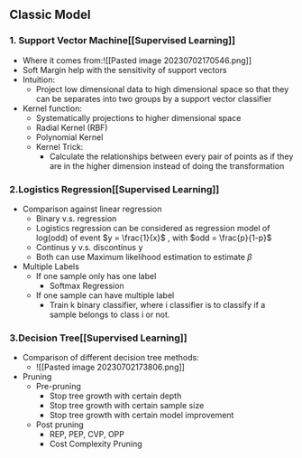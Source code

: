 ## Classic Model

### 1. Support Vector Machine[[Supervised Learning]]
- Where it comes from:![[Pasted image 20230702170546.png]]
- Soft Margin help with the sensitivity of support vectors
- Intuition:
	- Project low dimensional data to high dimensional space so that they can be separates into two groups by a support vector classifier
- Kernel function:
	- Systematically projections to higher dimensional space
	- Radial Kernel (RBF)
	- Polynomial Kernel
	- Kernel Trick:
		- Calculate the relationships between every pair of points as if they are in the higher dimension instead of doing the transformation
### 2.Logistics Regression[[Supervised Learning]]
- Comparison against linear regression
	- Binary v.s. regression
	- Logistics regression can be considered as regression model of log(odd) of event $y = \frac{1}{x}$ , with $odd = \frac{p}{1-p}$ 
	- Continus y v.s. discontinus y
	- Both can use Maximum likelihood estimation to estimate $\beta$ 
- Multiple Labels
	- If one sample only has one label
		- Softmax Regression
	- If one sample can have multiple label
		- Train k binary classifier, where i classifier is to classify if a sample belongs to class i or not.
### 3.Decision Tree[[Supervised Learning]]
- Comparison of different decision tree methods:
	- ![[Pasted image 20230702173806.png]]
- Pruning
	- Pre-pruning
		- Stop tree growth with certain depth
		- Stop tree growth with certain sample size
		- Stop tree growth with certain model improvement
	- Post pruning
		- REP, PEP, CVP, OPP
		- Cost Complexity Pruning